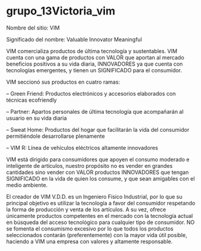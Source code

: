 # grupo_13Victoria_vim

Nombre del sitio: VIM

Significado del nombre: Valuable Innovator Meaningful

VIM comercializa productos de última tecnología y sustentables. VIM cuenta con una gama de productos con VALOR que aportan al mercado 
beneficios positivos a su vida diaria, INNOVADORES ya que cuenta con tecnologías emergentes, y tienen un SIGNIFICADO para el consumidor.

VIM seccionó sus productos en cuatro ramas:

– Green Friend: Productos electrónicos y accesorios elaborados con técnicas ecofriendly

– Partner: Apartos personales de última tecnología que acompañarán al usuario en su vida diaria

– Sweat Home: Productos del hogar que facilitarán la vida del consumidor permitiéndole desarrollarse plenamente

– VIM R: Línea de vehículos eléctricos altamente innovadores
  
VIM está dirigido para consumidores que apoyen el consumo moderado e inteligente de artículos, nuestro propósito no es vender en grandes cantidades
sino vender con VALOR productos INNOVADORES que tengan SIGNIFICADO en la vida de quien los consume, y que sean amigables con el medio ambiente.

El creador de VIM V.D.D. es un Ingeniero Físico Industrial, por lo que su principal objetivo es utilizar la tecnología a favor del consumidor
respetando la forma de producción y venta de los artículos. A su vez, ofrece únicamente productos competentes en el mercado con la tecnología actual
en búsqueda del acceso tecnológico para cualquier tipo de consumidor. NO se fomenta el consumismo excesivo por lo que todos los productos seleccionados
contarán (preferentemente) con la mayor vida útil posible, haciendo a VIM una empresa con valores y altamente responsable.
